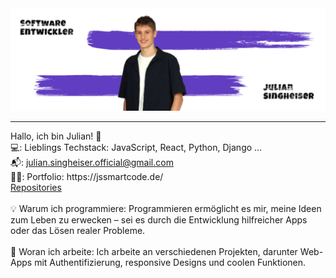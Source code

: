 <img src="https://raw.githubusercontent.com/JuliQ89/JuliQ89/refs/heads/master/Banner.png"/>
 <hr></hr>
<p>
   Hallo, ich bin Julian! 👋 <br>
   💻: Lieblings Techstack: JavaScript, React, Python, Django ... <br>
   📬:	<a href="mailto:julian.singheiser.official@gmail.com" target="_blank" rel="noopener noreferrer">julian.singheiser.official@gmail.com</a> <br>
   👦🏻: Portfolio: https://jssmartcode.de/ <br>
   <a href="https://github.com/JuliQ89?tab=repositories" target="_blank" rel="noopener noreferrer">Repositories</a> <br><br>
   💡 Warum ich programmiere: Programmieren ermöglicht es mir, meine Ideen zum Leben zu erwecken – sei es durch die Entwicklung hilfreicher Apps oder das Lösen realer Probleme. <br><br>
  🌟 Woran ich arbeite: Ich arbeite an verschiedenen Projekten, darunter Web-Apps mit Authentifizierung, responsive Designs und coolen Funktionen.
</p>
